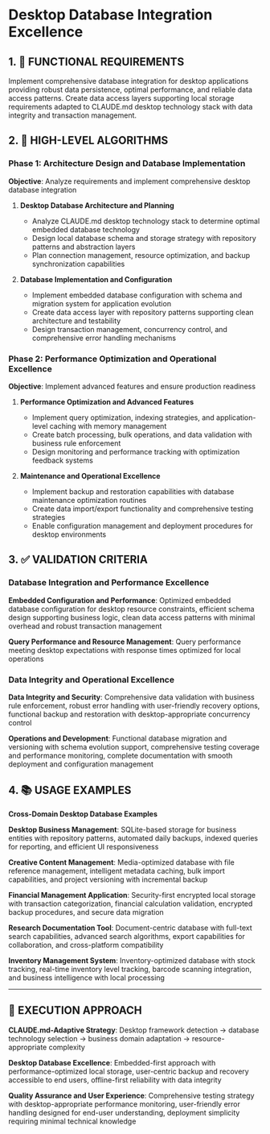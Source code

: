 # Desktop Database Integration Excellence

## 1. 🎯 FUNCTIONAL REQUIREMENTS

Implement comprehensive database integration for desktop applications providing robust data persistence, optimal performance, and reliable data access patterns. Create data access layers supporting local storage requirements adapted to CLAUDE.md desktop technology stack with data integrity and transaction management.

## 2. 🔄 HIGH-LEVEL ALGORITHMS

### Phase 1: Architecture Design and Database Implementation
**Objective**: Analyze requirements and implement comprehensive desktop database integration

1. **Desktop Database Architecture and Planning**
   - Analyze CLAUDE.md desktop technology stack to determine optimal embedded database technology
   - Design local database schema and storage strategy with repository patterns and abstraction layers
   - Plan connection management, resource optimization, and backup synchronization capabilities

2. **Database Implementation and Configuration**
   - Implement embedded database configuration with schema and migration system for application evolution
   - Create data access layer with repository patterns supporting clean architecture and testability
   - Design transaction management, concurrency control, and comprehensive error handling mechanisms

### Phase 2: Performance Optimization and Operational Excellence
**Objective**: Implement advanced features and ensure production readiness

1. **Performance Optimization and Advanced Features**
   - Implement query optimization, indexing strategies, and application-level caching with memory management
   - Create batch processing, bulk operations, and data validation with business rule enforcement
   - Design monitoring and performance tracking with optimization feedback systems

2. **Maintenance and Operational Excellence**
   - Implement backup and restoration capabilities with database maintenance optimization routines
   - Create data import/export functionality and comprehensive testing strategies
   - Enable configuration management and deployment procedures for desktop environments

## 3. ✅ VALIDATION CRITERIA

### Database Integration and Performance Excellence
**Embedded Configuration and Performance**: Optimized embedded database configuration for desktop resource constraints, efficient schema design supporting business logic, clean data access patterns with minimal overhead and robust transaction management

**Query Performance and Resource Management**: Query performance meeting desktop expectations with response times optimized for local operations

### Data Integrity and Operational Excellence
**Data Integrity and Security**: Comprehensive data validation with business rule enforcement, robust error handling with user-friendly recovery options, functional backup and restoration with desktop-appropriate concurrency control

**Operations and Development**: Functional database migration and versioning with schema evolution support, comprehensive testing coverage and performance monitoring, complete documentation with smooth deployment and configuration management

## 4. 📚 USAGE EXAMPLES

**Cross-Domain Desktop Database Examples**

**Desktop Business Management**: SQLite-based storage for business entities with repository patterns, automated daily backups, indexed queries for reporting, and efficient UI responsiveness

**Creative Content Management**: Media-optimized database with file reference management, intelligent metadata caching, bulk import capabilities, and project versioning with incremental backup

**Financial Management Application**: Security-first encrypted local storage with transaction categorization, financial calculation validation, encrypted backup procedures, and secure data migration

**Research Documentation Tool**: Document-centric database with full-text search capabilities, advanced search algorithms, export capabilities for collaboration, and cross-platform compatibility

**Inventory Management System**: Inventory-optimized database with stock tracking, real-time inventory level tracking, barcode scanning integration, and business intelligence with local processing

---

## 🎯 EXECUTION APPROACH

**CLAUDE.md-Adaptive Strategy**: Desktop framework detection → database technology selection → business domain adaptation → resource-appropriate complexity

**Desktop Database Excellence**: Embedded-first approach with performance-optimized local storage, user-centric backup and recovery accessible to end users, offline-first reliability with data integrity

**Quality Assurance and User Experience**: Comprehensive testing strategy with desktop-appropriate performance monitoring, user-friendly error handling designed for end-user understanding, deployment simplicity requiring minimal technical knowledge